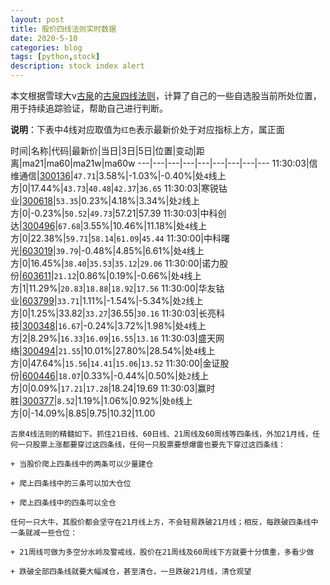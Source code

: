 ```yaml
---
layout: post
title: 股价四线法则实时数据
date: 2020-5-10
categories: blog
tags: [python,stock]
description: stock index alert
---
```



本文根据雪球大v[古泉](https://xueqiu.com/u/7148646888)的[古泉四线法则](https://xueqiu.com/7148646888/130498192)，计算了自己的一些自选股当前所处位置，用于持续追踪验证，帮助自己进行判断。

**说明**：下表中4线对应取值为`红色`表示最新价处于对应指标上方，属正面

时间|名称|代码|最新价|当日|3日|5日|位置|变动|距离|ma21|ma60|ma21w|ma60w
---|---|---|---|---|---|---|---|---
11:30:03|信维通信|[300136](https://xueqiu.com/S/SZ300136)|`47.71`|3.58%|-1.03%|-0.40%|处`4`线上方|0|17.44%|`43.73`|`40.48`|`42.37`|`36.65`
11:30:03|寒锐钴业|[300618](https://xueqiu.com/S/SZ300618)|`53.35`|0.23%|4.18%|3.34%|处`2`线上方|0|-0.23%|`50.52`|`49.73`|57.21|57.39
11:30:03|中科创达|[300496](https://xueqiu.com/S/SZ300496)|`67.68`|3.55%|10.46%|11.18%|处`4`线上方|0|22.38%|`59.71`|`58.14`|`61.09`|`45.44`
11:30:00|中科曙光|[603019](https://xueqiu.com/S/SH603019)|`39.79`|-0.48%|4.85%|6.61%|处`4`线上方|0|16.45%|`38.40`|`35.53`|`35.12`|`29.06`
11:30:00|诺力股份|[603611](https://xueqiu.com/S/SH603611)|`21.12`|0.86%|0.19%|-0.66%|处`4`线上方|1|11.29%|`20.83`|`18.88`|`18.92`|`17.56`
11:30:00|华友钴业|[603799](https://xueqiu.com/S/SH603799)|`33.71`|1.11%|-1.54%|-5.34%|处`2`线上方|0|1.25%|33.82|`33.27`|36.55|`30.16`
11:30:03|长亮科技|[300348](https://xueqiu.com/S/SZ300348)|`16.67`|-0.24%|3.72%|1.98%|处`4`线上方|2|8.29%|`16.33`|`16.09`|`16.55`|`13.16`
11:30:03|盛天网络|[300494](https://xueqiu.com/S/SZ300494)|`21.55`|10.01%|27.80%|28.54%|处`4`线上方|0|47.64%|`15.56`|`14.41`|`15.06`|`13.52`
11:30:00|金证股份|[600446](https://xueqiu.com/S/SH600446)|`18.07`|0.33%|-0.44%|0.50%|处`2`线上方|0|0.09%|`17.21`|`17.28`|18.24|19.69
11:30:03|赢时胜|[300377](https://xueqiu.com/S/SZ300377)|`8.52`|1.19%|1.06%|0.92%|处`0`线上方|0|-14.09%|8.85|9.75|10.32|11.00

```
古泉4线法则的精髓如下。抓住21日线、60日线、21周线及60周线等四条线，外加21月线，任何一只股票上涨都要穿过这四条线，任何一只股票要想爆雷也要先下穿过这四条线：

+ 当股价爬上四条线中的两条可以少量建仓

+ 爬上四条线中的三条可以加大仓位

+ 爬上四条线中的四条可以全仓

任何一只大牛，其股价都会坚守在21月线上方，不会轻易跌破21月线；相反，每跌破四条线中一条就减一些仓位：

+ 21周线可做为多空分水岭及警戒线，股价在21周线及60周线下方就要十分慎重，多看少做

+ 跌破全部四条线就要大幅减仓，甚至清仓，一旦跌破21月线，清仓观望
```
